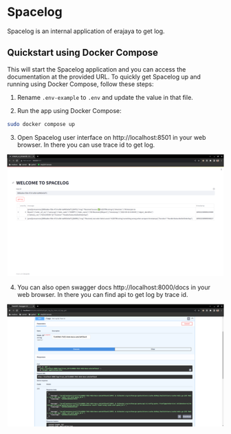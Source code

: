 # Spacelog

Spacelog is an internal application of erajaya to get log.

## Quickstart using Docker Compose

This will start the Spacelog application and you can access the documentation at the provided URL. To quickly get Spacelog up and running using Docker Compose, follow these steps:

1. Rename `.env-example` to `.env` and update the value in that file.

2. Run the app using Docker Compose:

```bash
sudo docker compose up
```

3. Open Spacelog user interface on http://localhost:8501 in your web browser. In there you can use trace id to get log.

![assets/simple_ui_streamlit.png](assets/simple_ui_streamlit.png)

4. You can also open swagger docs http://localhost:8000/docs in your web browser. In there you can find api to get log by trace id.

![assets/swagger_docs_api_get_log_by_trace_id.png](assets/swagger_docs_api_get_log_by_trace_id.png)
